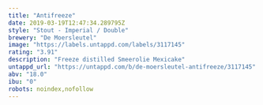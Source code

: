 ```yaml
---
title: "Antifreeze"
date: 2019-03-19T12:47:34.289795Z
style: "Stout - Imperial / Double"
brewery: "De Moersleutel"
image: "https://labels.untappd.com/labels/3117145"
rating: "3.91"
description: "Freeze distilled Smeerolie Mexicake"
untappd_url: "https://untappd.com/b/de-moersleutel-antifreeze/3117145"
abv: "18.0"
ibu: "0"
robots: noindex,nofollow
---
```

